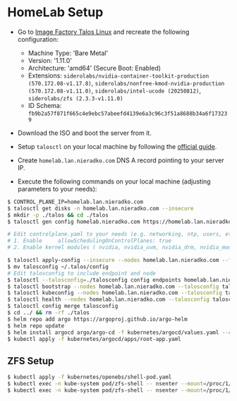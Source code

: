 # HomeLab Setup

- Go to [Image Factory Talos Linux](https://factory.talos.dev/) and recreate the following configuration:
    - Machine Type: 'Bare Metal'
    - Version: '1.11.0'
    - Architecture: 'amd64' (Secure Boot: Enabled)
    - Extensions: `siderolabs/nvidia-container-toolkit-production (570.172.08-v1.17.8)`, `siderolabs/nonfree-kmod-nvidia-production (570.172.08-v1.11.0)`, `siderolabs/intel-ucode (20250812)`, `siderolabs/zfs (2.3.3-v1.11.0)`
    - ID Schema: `fb9b2a57f871f665c4e9ebc57abeefd4139e6a3c96c3f51a8688b34a6f173239`

- Download the ISO and boot the server from it.

- Setup `talosctl` on your local machine by following the [official guide](https://www.talos.dev/v1.11/introduction/getting-started/).

- Create `homelab.lan.nieradko.com` DNS A record pointing to your server IP.

- Execute the following commands on your local machine (adjusting parameters to your needs):

```bash
$ CONTROL_PLANE_IP=homelab.lan.nieradko.com
$ talosctl get disks -n homelab.lan.nieradko.com --insecure
$ mkdir -p ./talos && cd ./talos
$ talosctl gen config homelab.nieradko.com https://homelab.lan.nieradko.com:6443 --install-disk /dev/disk/by-id/nvme-RPFTJ256PDD2MWX_SS0R27339Z1CD04L130X --install-image factory.talos.dev/metal-installer-secureboot/fb9b2a57f871f665c4e9ebc57abeefd4139e6a3c96c3f51a8688b34a6f173239:v1.11.0 --additional-sans homelab.lan.nieradko.com

# Edit controlplane.yaml to your needs (e.g. networking, ntp, users, etc.)
# 1. Enable     allowSchedulingOnControlPlanes: true
# 2. Enable kernel modules ( nvidia, nvidia_uvm, nvidia_drm, nvidia_modeset, zfs )

$ talosctl apply-config --insecure --nodes homelab.lan.nieradko.com --file controlplane.yaml
$ mv talosconfig ~/.talos/config
# Edit talosconfig to include endpoint and node
$ talosctl --talosconfig=./talosconfig config endpoints homelab.lan.nieradko.com
$ talosctl bootstrap --nodes homelab.lan.nieradko.com --talosconfig talosconfig
$ talosctl kubeconfig --nodes homelab.lan.nieradko.com --talosconfig talosconfig
$ talosctl health --nodes homelab.lan.nieradko.com --talosconfig talosconfig
$ talosctl config merge talosconfig
$ cd ../ && rm -rf ./talos
$ helm repo add argo https://argoproj.github.io/argo-helm
$ helm repo update
$ helm install argocd argo/argo-cd -f kubernetes/argocd/values.yaml --create-namespace --namespace argocd --atomic
$ kubectl apply -f kubernetes/argocd/apps/root-app.yaml
```

## ZFS Setup

```bash
$ kubectl apply -f kubernetes/openebs/shell-pod.yaml
$ kubectl exec -n kube-system pod/zfs-shell -- nsenter --mount=/proc/1/ns/mnt -- zpool create -m legacy -f zfspv-pool mirror /dev/disk/by-id/ata-ST4000VN008-2DR166_ZGY94AQV /dev/disk/by-id/ata-ST4000VN008-2DR166_ZGY94AJ3
$ kubectl exec -n kube-system pod/zfs-shell -- nsenter --mount=/proc/1/ns/mnt -- zpool status
```
